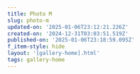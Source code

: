 ```yaml
---
title: Photo M
slug: photo-m
updated-on: '2025-01-06T23:12:21.226Z'
created-on: '2024-12-31T03:03:51.519Z'
published-on: '2025-01-06T23:18:59.095Z'
f_item-style: hide
layout: '[gallery-home].html'
tags: gallery-home
---
```



